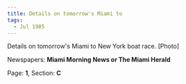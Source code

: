 ```yaml
---  
title: Details on tomorrow's Miami to  
tags:  
  - Jul 1985  
---  
```

  
Details on tomorrow's Miami to New York boat race. [Photo]  
  
Newspapers: **Miami Morning News or The Miami Herald**  
  
Page: **1**, Section: **C** 
